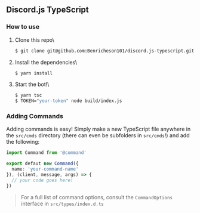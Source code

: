 ## Discord.js TypeScript

### How to use

1. Clone this repo\
    ```bash
    $ git clone git@github.com:Benricheson101/discord.js-typescript.git
    ```
2. Install the dependencies\
    ```bash
    $ yarn install
    ```
3. Start the bot!\
    ```bash
    $ yarn tsc 
    $ TOKEN="your-token" node build/index.js
    ```

### Adding Commands

Adding commands is easy! Simply make a new TypeScript file anywhere in the `src/cmds` directory (there can even be subfolders in `src/cmds`!) and add the following:
```ts
import Command from '@command'

export defaut new Command({
  name: 'your-command-name'
}), (client, message, args) => {
  // your code goes here!
})
```

> For a full list of command options, consult the `CommandOptions` interface in `src/types/index.d.ts`
